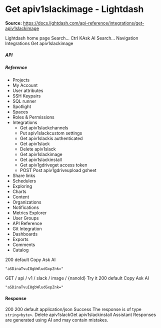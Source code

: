 # Get apiv1slackimage - Lightdash

**Source:** https://docs.lightdash.com/api-reference/integrations/get-apiv1slackimage

Lightdash home page
Search...
Ctrl KAsk AI
Search...
Navigation
Integrations
Get apiv1slackimage
##### API


##### Reference
  * Projects
  * My Account
  * User attributes
  * SSH Keypairs
  * SQL runner
  * Spotlight
  * Spaces
  * Roles & Permissions
  * Integrations
    * Get apiv1slackchannels
    * Put apiv1slackcustom settings
    * Get apiv1slackis authenticated
    * Get apiv1slack
    * Delete apiv1slack
    * Get apiv1slackimage
    * Get apiv1slackinstall
    * Get apiv1gdriveget access token
    * POST
Post apiv1gdriveupload gsheet
  * Share links
  * Schedulers
  * Exploring
  * Charts
  * Content
  * Organizations
  * Notifications
  * Metrics Explorer
  * User Groups
  * API Reference
  * Git Integration
  * Dashboards
  * Exports
  * Comments
  * Catalog


200
default
Copy
Ask AI
```
"aSDinaTvuI8gbWludGxpZnk="
```

GET
/
api
/
v1
/
slack
/
image
/
{nanoId}
Try it
200
default
Copy
Ask AI
```
"aSDinaTvuI8gbWludGxpZnk="
```

#### Response
200
200 default
application/json
Success
The response is of type `string<byte>`.
Delete apiv1slackGet apiv1slackinstall
Assistant
Responses are generated using AI and may contain mistakes.


